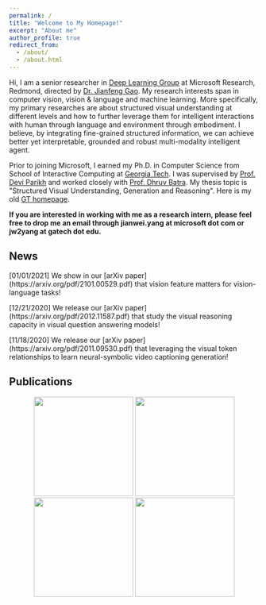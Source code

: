 ```yaml
---
permalink: /
title: "Welcome to My Homepage!"
excerpt: "About me"
author_profile: true
redirect_from: 
  - /about/
  - /about.html
---
```


Hi, I am a senior researcher in [Deep Learning Group](https://www.microsoft.com/en-us/research/group/deep-learning-group/) at Microsoft Research, Redmond, directed by [Dr. Jianfeng Gao](http://research.microsoft.com/en-us/um/people/jfgao/). My research interests span in computer vision, vision & language and machine learning. More specifically, my primary researches are about structured visual understanding at different levels and how to further leverage them for intelligent interactions with human through language and environment through embodiment. I believe, by integrating fine-grained structured information, we can achieve better yet interpretable, grounded and robust multi-modality intelligent agent.

Prior to joining Microsoft, I earned my Ph.D. in Computer Science from School of Interactive Computing at [Georgia Tech](https://www.gatech.edu). I was supervised by [Prof. Devi Parikh](https://cc.gatech.edu/~parikh/) and worked closely with [Prof. Dhruv Batra](https://www.cc.gatech.edu/~dbatra/). My thesis topic is "Structured Visual Understanding, Generation and Reasoning". Here is my old [GT homepage](https://www.cc.gatech.edu/~jyang375/).

**If you are interested in working with me as a research intern, please feel free to drop me an email through jianwei.yang at microsoft dot com or jw2yang at gatech dot edu.**

## News
<p>[01/01/2021] We show in our [arXiv paper](https://arxiv.org/pdf/2101.00529.pdf) that vision feature matters for vision-language tasks!</p>
<p>[12/21/2020] We release our [arXiv paper](https://arxiv.org/pdf/2012.11587.pdf) that study the visual reasoning capacity in visual question answering models!</p>
<p>[11/18/2020] We release our [arXiv paper](https://arxiv.org/pdf/2011.09530.pdf) that leveraging the visual token relationships to learn neural-symbolic video captioning generation!</p>

## Publications

<div style="color:#0000FF" align="center">
<img src="images/mnist-one/realimg.png" width="200"/> <img src="images/mnist-two/realimg.png" width="200"/> <img src="images/cub200/realimg.png" width="200"/> <img src="images/cifar-10/realimg.png" width="200"/>
</div>
